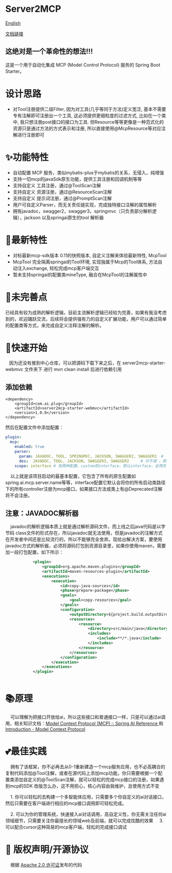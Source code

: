 # Server2MCP

[English](README.md)

[文档链接](https://theeterna.github.io/server2mcp-docs/)

## 这绝对是一个革命性的想法!!!

这是一个用于自动化集成 MCP (Model Control Protocol) 服务的 Spring Boot Starter。


# 设计思路
- 对Tool注册提供二级Filter, 因为对工具(几乎等同于方法)定义宽泛, 基本不需要专有注解即可注册出一个工具, 这必须提供更细粒度的过滤方式, 比如在一个类中, 我只想注册post接口的接口为工具. 但Resource等等更像是一种范式化的资源只是通过方法的方式表示和注册, 所以直接使用@McpResource等对应注解进行注册即可

# ✨功能特性

- 自动配置 MCP 服务，类似mybatis-plus于mybatis的关系，无侵入，纯增强
- 支持一切mcp的javaSdk原生功能，提供工具注册和回调机制等等
- 支持自定义 工具注册，通过@ToolScan注解
- 支持自定义 资源注册，通过@ResourceScan注解
- 支持自定义 提示词注册，通过@PromptScan注解
- 用户可自定义Parser，而无关责任链实现，完成独特接口注解的属性解析
- 拥有javadoc，swagger2，swagger3，springmvc（只负责部分解析逻辑），jackson 以及springai原生的tool 解析器

# ️🌟最新特性
- 对标最新mcp-sdk版本 0.11的快照版本, 自定义注解来体验最新特性, McpTool
- McpTool 完全隔离springai的Tool环境, 实现独属于Mcp的Tool体系, 方法自动注入exchange, 轻松完成mcp客户端交互
- 暂未支持springai的配置类mineType, 融合在McpTool的注解属性中

# 👀未完善点
已经具有较为成熟的解析逻辑，目前主流解析逻辑已经较为完善，如果有我没考虑到的，欢迎踊跃交流，后续将会提供强有力的自定义扩展功能，用户可以通过简单的配置类等方式，来完成自定义注释注解的解析。

# 🎯快速开始

   因为还没有推到中心仓库，可以把源码下载下来之后，在 server2mcp-starter-webmvc 文件夹下 进行 mvn clean install 后进行依赖引用

## 添加依赖

    <dependency>
        <groupId>com.ai.plug</groupId>
        <artifactId>server2mcp-starter-webmvc</artifactId>
        <version>1.0.0</version>
    </dependency>

然后在配置文件中添加配置：

```yaml
plugin:
  mcp:
    enabled: true
    parser:
      param: JAVADOC, TOOL, SPRINGMVC, JACKSON, SWAGGER2, SWAGGER3  # 可不填 ，默认注册除JAVADOC之外的解析器
      des:  JAVADOC, TOOL, JACKSON, SWAGGER3, SWAGGER2     # 可不填 ，默认注册除JAVADOC之外的解析器
    scope: interface # 有两种配置，custom和interface，默认interface，会预先注册controller下的接口为工具；custom 则不会预先注册工具

```

    以上就是该项目启动的最基本配置，它包含了所有的原生配置如spring.ai.mcp.server.name等等，interface配置它默认会将你的所有启动类路径下的所有controller注册为mcp接口，如果接口方法或类上有@Deprecated注解将不会注册。

## 注意：JAVADOC解析器

    javadoc的解析逻辑本质上就是通过解析源码文件，而上线之后java代码是以字节码 class文件的形式存在，所以javadoc就无法使用，但是javadoc的注解方式在开发者中间还是比较流行的，所以不能够完全舍弃。现给出解决方案，要使用javadoc方式的解析器，必须将源码打包到资源目录里，如果你使用maven，需要加一段打包配置，如下所示：

```xml
            <plugin>
                <groupId>org.apache.maven.plugins</groupId>
                <artifactId>maven-resources-plugin</artifactId>
                <executions>
                    <execution>
                        <id>copy-java-sources</id>
                        <phase>prepare-package</phase>
                        <goals>
                            <goal>copy-resources</goal>
                        </goals>
                        <configuration>
                            <outputDirectory>${project.build.outputDirectory}</outputDirectory>
                            <resources>
                                <resource>
                                    <directory>src/main/java</directory>
                                    <includes>
                                        <include>**/*.java</include>
                                    </includes>
                                </resource>
                            </resources>
                        </configuration>
                    </execution>
                </executions>
            </plugin>
            
```



# 📚原理

    可以理解为把接口开放给ai，所以这些接口和普通接口一样，只是可以通过ai调用，相关知识文档：[Model Context Protocol (MCP) :: Spring AI Reference ](https://docs.spring.io/spring-ai/reference/api/mcp/mcp-overview.html) 和 [Introduction - Model Context Protocol](https://modelcontextprotocol.io/introduction)

# 💕最佳实践

    拥有了该框架，你不必再去从0-1重新建造一个mcp服务应用，也不必高耦合的复制代码添加@Tool注解，或者在源代码上添加mcp功能，你只需要根据一个配置类添加自定义的@ToolScan注解，就可以轻松的完成mcp接口的注册，如果遇到mcp的SDK 改版怎么办，这不用担心，核心内容由我维护，且使用方式不变

    1. 你可以轻松的去构建一个多智能体应用，只需要多个你自定义的ai对话接口，然后只需要在客户端进行相应的mcp接口调用即可轻松完成。

    2. 可以为你的管理系统，快速接入ai对话调用，高自定义性，你无需关注任何ai领域细节，只需要关注你最擅长的领域web及前端，就可以完成炫酷的效果
    3. 可以配合cursor这种简易的mcp客户端，轻松的完成接口调试



# 📄 版权声明/开源协议

    根据 [Apache 2.0 许可证](https://www.apache.org/licenses/LICENSE-2.0.html)发布的代码


